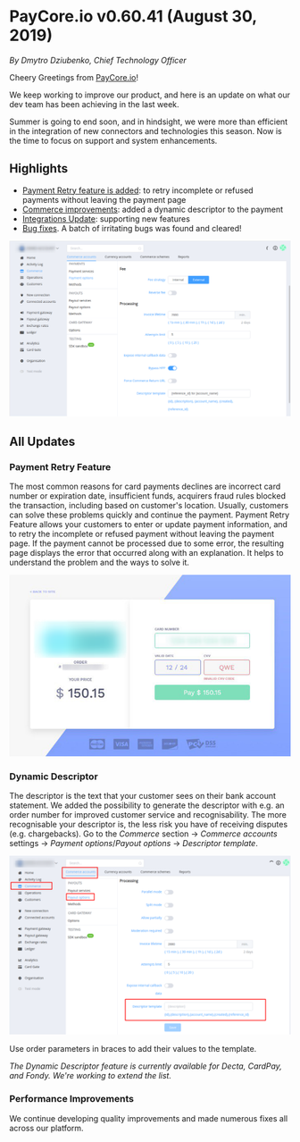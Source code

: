 # **PayCore.io v0.60.41 (August 30, 2019)**

*By Dmytro Dziubenko, Chief Technology Officer*

Cheery Greetings from [PayCore.io](https://paycore.io/)!

We keep working to improve our product, and here is an update on what our dev team has been achieving in the last week.

Summer is going to end soon, and in hindsight, we were more than efficient in the integration of new connectors and technologies this season. Now is the time to focus on support and system enhancements.

## Highlights

* [Payment Retry feature is added](#payment-retry-feature): to retry incomplete or refused payments without leaving the payment page
* [Commerce improvements](#dynamic-descriptor): added a dynamic descriptor to the payment
* [Integrations Update](#integrations-update): supporting new features
* [Bug fixes](#performance-improvements). A batch of irritating bugs was found and cleared!

![Descriptor](images/v0.60.41/descriptor.png)

## All Updates

### Payment Retry Feature

The most common reasons for card payments declines are incorrect card number or expiration date, insufficient funds, acquirers fraud rules blocked the transaction, including based on customer's location. Usually, customers can solve these problems quickly and continue the payment. Payment Retry Feature allows your customers to enter or update payment information, and to retry the incomplete or refused payment without leaving the payment page. If the payment cannot be processed due to some error, the resulting page displays the error that occurred along with an explanation. It helps to understand the problem and the ways to solve it.

![Re-Pay](images/v0.60.41/repay.png)

### Dynamic Descriptor

The descriptor is the text that your customer sees on their bank account statement. We added the possibility to generate the descriptor with e.g. an order number for improved customer service and recognisability. The more recognisable your descriptor is, the less risk you have of receiving disputes (e.g. chargebacks). Go to the *Commerce* section → *Commerce accounts* settings → *Payment options*/*Payout options* → *Descriptor template*.

![Descriptor](images/v0.60.41/descriptor2.png)

Use order parameters in braces to add their values to the template.

*The Dynamic Descriptor feature is currently available for Decta, CardPay, and Fondy. We're working to extend the list.*

<!--
### Integrations Update

This release includes integrations update:

| Provider | Name  | New features | How to connect |
|:-:|:-:|:-:| :-: |
|<a href ="https://decta.com/" target="_blank" rel="noopener"> <img src="https://static.openfintech.io/payment_providers/decta/logo.svg?w=70" width="70px"> </a>  | Decta | Support for cascading technology | [Step-by-Step](/connectors/decta/) |
|<a href ="https://www.epay.com/" target="_blank" rel="noopener"> <img src="https://static.openfintech.io/payment_providers/epay/logo.png?w=70" width="70px"> </a>  | ePay | Payouts | [Step-by-Step](/connectors/epay/) |
|<a href ="https://piastrix.com/en/entity" target="_blank" rel="noopener"> <img src="https://static.openfintech.io/payment_providers/piastrix/logo.svg?w=70" width="70px"> </a>  | Piastrix | Host-to-host, payments | [Step-by-Step](/connectors/piastrix/) |

For a list of all available integrations, please visit [Payment Providers](https://dashboard.paycore.io/connect-directory/payment-providers) page.
-->

### Performance Improvements

We continue developing quality improvements and made numerous fixes all across our platform.
